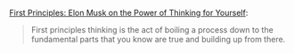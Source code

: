 [First Principles: Elon Musk on the Power of Thinking for Yourself](https://jamesclear.com/first-principles):

<blockquote>First principles thinking is the act of boiling a process down to the fundamental parts that you know are true and building up from there.</blockquote>
